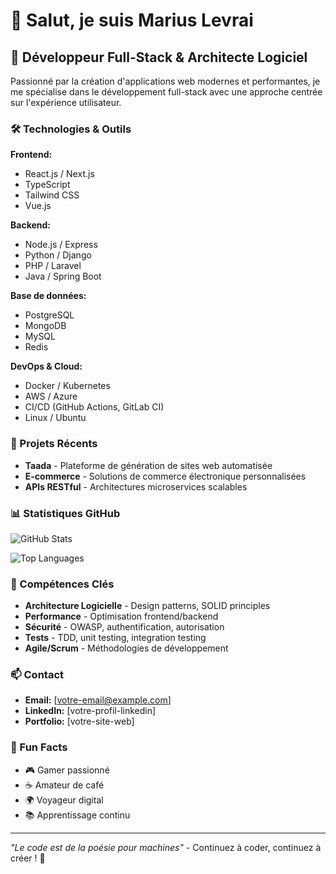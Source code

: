 # 👋 Salut, je suis Marius Levrai

## 🚀 Développeur Full-Stack & Architecte Logiciel

Passionné par la création d'applications web modernes et performantes, je me spécialise dans le développement full-stack avec une approche centrée sur l'expérience utilisateur.

### 🛠️ Technologies & Outils

**Frontend:**

- React.js / Next.js
- TypeScript
- Tailwind CSS
- Vue.js

**Backend:**

- Node.js / Express
- Python / Django
- PHP / Laravel
- Java / Spring Boot

**Base de données:**

- PostgreSQL
- MongoDB
- MySQL
- Redis

**DevOps & Cloud:**

- Docker / Kubernetes
- AWS / Azure
- CI/CD (GitHub Actions, GitLab CI)
- Linux / Ubuntu

### 🎯 Projets Récents

- **Taada** - Plateforme de génération de sites web automatisée
- **E-commerce** - Solutions de commerce électronique personnalisées
- **APIs RESTful** - Architectures microservices scalables

### 📊 Statistiques GitHub

![GitHub Stats](https://github-readme-stats.vercel.app/api?username=levraimarius&show_icons=true&theme=radical)

![Top Languages](https://github-readme-stats.vercel.app/api/top-langs/?username=levraimarius&layout=compact&theme=radical)

### 🌟 Compétences Clés

- **Architecture Logicielle** - Design patterns, SOLID principles
- **Performance** - Optimisation frontend/backend
- **Sécurité** - OWASP, authentification, autorisation
- **Tests** - TDD, unit testing, integration testing
- **Agile/Scrum** - Méthodologies de développement

### 📫 Contact

- **Email:** [votre-email@example.com]
- **LinkedIn:** [votre-profil-linkedin]
- **Portfolio:** [votre-site-web]

### 🎨 Fun Facts

- 🎮 Gamer passionné
- ☕ Amateur de café
- 🌍 Voyageur digital
- 📚 Apprentissage continu

---

_"Le code est de la poésie pour machines"_ - Continuez à coder, continuez à créer ! 🚀

<!--
**levraimarius/levraimarius** is a ✨ _special_ ✨ repository because its `README.md` (this file) appears on your GitHub profile.

Here are some ideas to get you started:

- 🔭 I'm currently working on ...
- 🌱 I'm currently learning ...
- 👯 I'm looking to collaborate on ...
- 🤔 I'm looking for help with ...
- 💬 Ask me about ...
- 📫 How to reach me: ...
- 😄 Pronouns: ...
- ⚡ Fun fact: ...
-->
